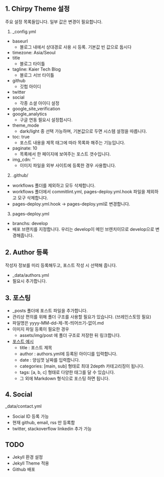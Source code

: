 ## 1. Chirpy Theme 설정

주요 설정 목록들입니다. 일부 값은 변경이 필요합니다.

1. _config.yml
- baseurl
  - 블로그 내에서 상대경로 사용 시 등록. 기본값 빈 값으로 둡시다
- timezone: Asia/Seoul
- title
  - 블로그 타이틀
- tagline: Kaier Tech Blog
  - 블로그 서브 타이틀
- github
  - 깃헙 아이디
- twitter
- social
  - 각종 소셜 아이디 설정
- google_site_verification
- google_analytics
  - 구글 연동 필요시 설정합시다.
- theme_mode
  - dark/light 중 선택 가능하며, 기본값으로 두면 시스템 설정을 따릅니다.
- toc: true
  - 포스트 내용을 제목 태그에 따라 목록화 해주는 기능입니다.
- paginate: 10
  - 목록에서 한 페이지에 보여주는 포스트 갯수입니다.
- img_cdn: ''
  - 이미지 파일을 외부 사이트에 등록한 경우 사용합니다.

2. .github/
- workflows 폴더를 제외하고 모두 삭제합니다.
- workflows 폴더에서 commitlint.yml, pages-deploy.yml.hook 파일을 제외하고 모구 삭제합니다.
- pages-deploy.yml.hook -> pages-deploy.yml로 변경합니다.

3. pages-deploy.yml
- branchs: develop
- 배포 브랜치를 지정합니다. 우리는 develop이 메인 브렌치이므로 develop으로 변경해줍니다.

## 2. Author 등록
작성자 정보를 미리 등록해두고, 포스트 작성 시 선택해 줍니다.
- _data/authors.yml
- 필요시 추가합니다.

## 3. 포스팅
- _posts 폴더에 포스트 파일을 추가합니다.
- 관리상 편의를 위해 폴더 구조를 사용할 필요가 있습니다. (브레인스토밍 필요)
- 파일명은 yyyy-MM-dd-제-목-띄어쓰기-없이.md
- 이미지 파일 등록이 필요한 경우
  - assets/img/post 에 폴더 구조로 저장한 뒤 링크합니다.
- [포스트 예시](https://kaiercorp.github.io/posts/vscode-anaconda/)
  - title : 포스트 제목
  - author : authors.yml에 등록된 아이디를 입력합니다.
  - date : 양심껏 날짜를 입력합니다.
  - categories: [main, sub] 형태로 최대 2depth 카테고리징이 됩니다.
  - tags: [a, b, c] 형태로 다양한 태그를 달 수 있습니다.
  - 그 외에 Markdown 형식으로 포스팅 하면 됩니다.

## 4. Social
_data/contact.yml
- Social ID 등록 가능
- 현재 github, email, rss 만 등록함
- twitter, stackoverflow linkedin 추가 가능

## TODO
- Jekyll 환경 설정
- Jekyll Theme 적용
- Github 배포